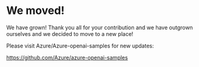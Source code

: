 # We moved!
We have grown! Thank you all for your contribution and we have outgrown ourselves and we decided to move to a new place!

Please visit Azure/Azure-openai-samples for new updates: 

https://github.com/Azure/azure-openai-samples



